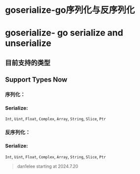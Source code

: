 # goserialize-go序列化与反序列化

# goserialize- go serialize and unserialize

## 目前支持的类型

## Support Types Now

### 序列化：

### Serialize:

`Int`, `Uint`, `Float`, `Complex`, `Array`, `String`, `Slice`, `Ptr`

### 反序列化：

### Serialize:

`Int`, `Uint`, `Float`, `Complex`, `Array`, `String`, `Slice`, `Ptr`

> dan1elee starting at 2024.7.20 
